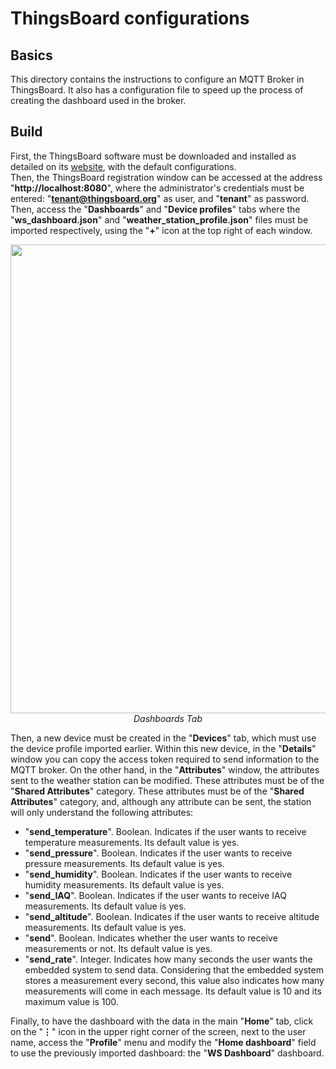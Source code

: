 # ThingsBoard configurations

## Basics
  
This directory contains the instructions to configure an MQTT Broker in ThingsBoard. It also has a configuration file to speed up the process of creating the dashboard used in the broker.

## Build

First, the ThingsBoard software must be downloaded and installed as detailed on its [website](https://thingsboard.io/docs/user-guide/install/ubuntu/), with the default configurations.  
Then, the ThingsBoard registration window can be accessed at the address "**http://localhost:8080**", where the administrator's credentials must be entered: "**tenant@thingsboard.org**" as user, and "**tenant**" as password. Then, access the "**Dashboards**" and "**Device profiles**" tabs where the "**ws_dashboard.json**" and "**weather_station_profile.json**" files must be imported respectively, using the "**+**" icon at the top right of each window.

<p align="center">
<img width="750" align="center" src="https://github.com/pablo-sanmillanf/TFG_IoT/assets/101637076/b8877125-6b2d-40b9-a74f-64dce8a12166">
<br/>
<i>Dashboards Tab</i>
</p>

Then, a new device must be created in the "**Devices**" tab, which must use the device profile imported earlier. Within this new device, in the "**Details**" window you can copy the access token required to send information to the MQTT broker. On the other hand, in the "**Attributes**" window, the attributes sent to the weather station can be modified. These attributes must be of the "**Shared Attributes**" category. These attributes must be of the "**Shared Attributes**" category, and, although any attribute can be sent, the station will only understand the following attributes:
- "**send_temperature**". Boolean. Indicates if the user wants to receive temperature measurements. Its default value is yes.
- "**send_pressure**". Boolean. Indicates if the user wants to receive pressure measurements. Its default value is yes.
- "**send_humidity**". Boolean. Indicates if the user wants to receive humidity measurements. Its default value is yes.
- "**send_IAQ**". Boolean. Indicates if the user wants to receive IAQ measurements. Its default value is yes.
- "**send_altitude**". Boolean. Indicates if the user wants to receive altitude measurements. Its default value is yes.
- "**send**". Boolean. Indicates whether the user wants to receive measurements or not. Its default value is yes.
- "**send_rate**". Integer. Indicates how many seconds the user wants the embedded system to send data. Considering that the embedded system stores a measurement every second, this value also indicates how many measurements will come in each message. Its default value is 10 and its maximum value is 100.

Finally, to have the dashboard with the data in the main "**Home**" tab, click on the "**⋮**" icon in the upper right corner of the screen, next to the user name, access the "**Profile**" menu and modify the "**Home dashboard**" field to use the previously imported dashboard: the "**WS Dashboard**" dashboard.

